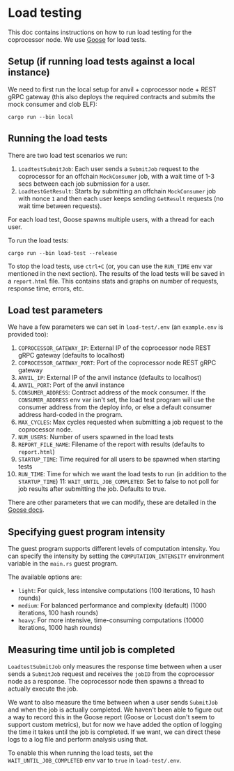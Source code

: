 # Load testing

This doc contains instructions on how to run load testing for the coprocessor node. We use [Goose](https://book.goose.rs/title-page.html) for load tests.

## Setup (if running load tests against a local instance)

We need to first run the local setup for anvil + coprocessor node + REST gRPC gateway (this also deploys the required contracts and submits the mock consumer and clob ELF):
```
cargo run --bin local
```

## Running the load tests

There are two load test scenarios we run:

1. `LoadtestSubmitJob`: Each user sends a `SubmitJob` request to the coprocessor for an offchain `MockConsumer` job, with a wait time of 1-3 secs between each job submission for a user.
2. `LoadtestGetResult`: Starts by submitting an offchain `MockConsumer` job with nonce `1` and then each user keeps sending `GetResult` requests (no wait time between requests).

For each load test, Goose spawns multiple users, with a thread for each user.

To run the load tests:
```
cargo run --bin load-test --release
```

To stop the load tests, use `ctrl+C` (or, you can use the `RUN_TIME` env var mentioned in the next section). The results of the load tests will be saved in a `report.html` file. This contains stats and graphs on number of requests, response time, errors, etc.

## Load test parameters

We have a few parameters we can set in `load-test/.env` (an `example.env` is provided too):

1. `COPROCESSOR_GATEWAY_IP`: External IP of the coprocessor node REST gRPC gateway (defaults to localhost)
2. `COPROCESSOR_GATEWAY_PORT`: Port of the coprocessor node REST gRPC gateway
3. `ANVIL_IP`: External IP of the anvil instance (defaults to localhost)
4. `ANVIL_PORT`: Port of the anvil instance
5. `CONSUMER_ADDRESS`: Contract address of the mock consumer. If the `CONSUMER_ADDRESS` env var isn't set, the load test program will use the consumer address from the deploy info, or else a default consumer address hard-coded in the program.
6. `MAX_CYCLES`: Max cycles requested when submitting a job request to the coprocessor node.
7. `NUM_USERS`: Number of users spawned in the load tests
8. `REPORT_FILE_NAME`: Filename of the report with results (defaults to `report.html`)
9. `STARTUP_TIME`: Time required for all users to be spawned when starting tests
10. `RUN_TIME`: Time for which we want the load tests to run (in addition to the `STARTUP_TIME`)
11: `WAIT_UNTIL_JOB_COMPLETED`: Set to false to not poll for job results after submitting the job. Defaults to true.

There are other parameters that we can modify, these are detailed in the [Goose docs](https://book.goose.rs/getting-started/common.html).

## Specifying guest program intensity

The guest program supports different levels of computation intensity. You can specify the intensity by setting the `COMPUTATION_INTENSITY` environment variable in the `main.rs` guest program. 

The available options are:
- `light`: For quick, less intensive computations (100 iterations, 10 hash rounds)
- `medium`: For balanced performance and complexity (default) (1000 iterations, 100 hash rounds)
- `heavy`: For more intensive, time-consuming computations (10000 iterations, 1000 hash rounds)

## Measuring time until job is completed

`LoadtestSubmitJob` only measures the response time between when a user sends a `SubmitJob` request and receives the `jobID` from the coprocessor node as a response. The coprocessor node then spawns a thread to actually execute the job.

We want to also measure the time between when a user sends `SubmitJob` and when the job is actually completed. We haven't been able to figure out a way to record this in the Goose report (Goose or Locust don't seem to support custom metrics), but for now we have added the option of logging the time it takes until the job is completed. If we want, we can direct these logs to a log file and perform analysis using that.

To enable this when running the load tests, set the `WAIT_UNTIL_JOB_COMPLETED` env var to `true` in `load-test/.env`.

